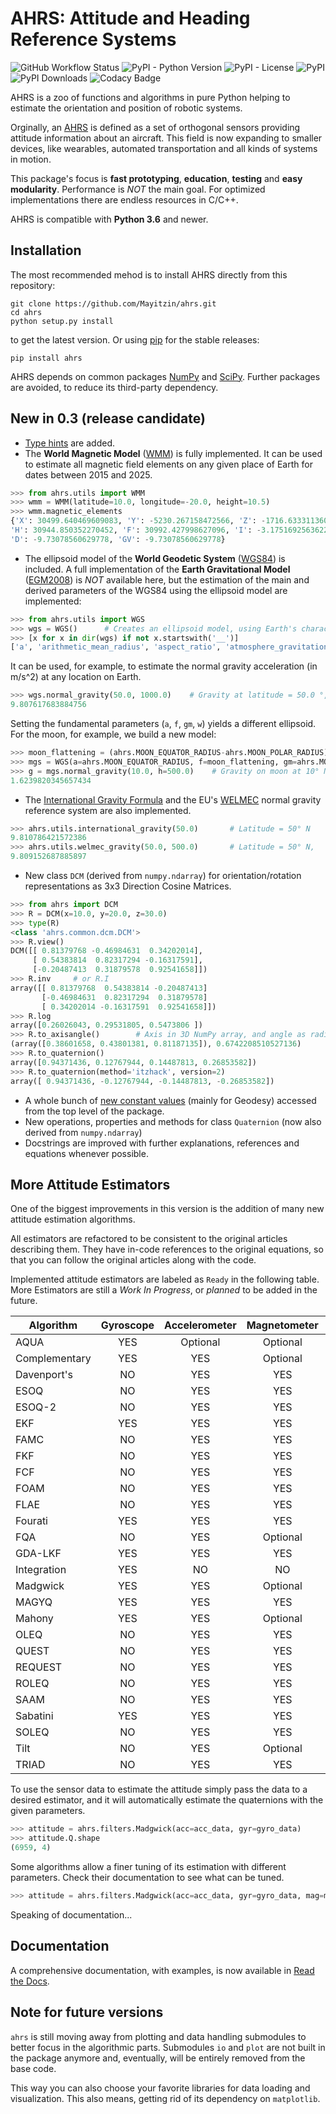 # AHRS: Attitude and Heading Reference Systems

![GitHub Workflow Status](https://img.shields.io/github/workflow/status/Mayitzin/ahrs/Build%20Python%20Package)
![PyPI - Python Version](https://img.shields.io/pypi/pyversions/ahrs)
![PyPI - License](https://img.shields.io/pypi/l/ahrs)
![PyPI](https://img.shields.io/pypi/v/ahrs)
![PyPI Downloads](https://pepy.tech/badge/ahrs)
![Codacy Badge](https://api.codacy.com/project/badge/Grade/bc366c601ed44e12b233218dd37cd32c)

AHRS is a zoo of functions and algorithms in pure Python helping to estimate the orientation and position of robotic systems.

Orginally, an [AHRS](https://en.wikipedia.org/wiki/Attitude_and_heading_reference_system) is defined as a set of orthogonal sensors providing attitude information about an aircraft. This field is now expanding to smaller devices, like wearables, automated transportation and all kinds of systems in motion.

This package's focus is **fast prototyping**, **education**, **testing** and **easy modularity**. Performance is _NOT_ the main goal. For optimized implementations there are endless resources in C/C++.

AHRS is compatible with **Python 3.6** and newer.

## Installation

The most recommended mehod is to install AHRS directly from this repository:

```shell
git clone https://github.com/Mayitzin/ahrs.git
cd ahrs
python setup.py install
```

to get the latest version. Or using [pip](https://pip.pypa.io) for the stable releases:

```shell
pip install ahrs
```

AHRS depends on common packages [NumPy](https://numpy.org/) and [SciPy](https://www.scipy.org/). Further packages are avoided, to reduce its third-party dependency.

## New in 0.3 (release candidate)

- [Type hints](https://www.python.org/dev/peps/pep-0484/) are added.
- The **World Magnetic Model** ([WMM](https://www.ngdc.noaa.gov/geomag/WMM/DoDWMM.shtml)) is fully implemented. It can be used to estimate all magnetic field elements on any given place of Earth for dates between 2015 and 2025.

```python
>>> from ahrs.utils import WMM
>>> wmm = WMM(latitude=10.0, longitude=-20.0, height=10.5)
>>> wmm.magnetic_elements
{'X': 30499.640469609083, 'Y': -5230.267158472566, 'Z': -1716.633311360368,
'H': 30944.850352270452, 'F': 30992.427998627096, 'I': -3.1751692563622993,
'D': -9.73078560629778, 'GV': -9.73078560629778}
```

- The ellipsoid model of the **World Geodetic System** ([WGS84](https://earth-info.nga.mil/GandG/update/index.php?dir=wgs84&action=wgs84)) is included. A full implementation of the **Earth Gravitational Model** ([EGM2008](https://earth-info.nga.mil/GandG/wgs84/gravitymod/egm2008/egm08_wgs84.html)) is _NOT_ available here, but the estimation of the main and derived parameters of the WGS84 using the ellipsoid model are implemented:

```python
>>> from ahrs.utils import WGS
>>> wgs = WGS()      # Creates an ellipsoid model, using Earth's characteristics by default
>>> [x for x in dir(wgs) if not x.startswith('__')]
['a', 'arithmetic_mean_radius', 'aspect_ratio', 'atmosphere_gravitational_constant', 'authalic_sphere_radius', 'curvature_polar_radius', 'dynamic_inertial_moment_about_X', 'dynamic_inertial_moment_about_Y', 'dynamic_inertial_moment_about_Z', 'dynamical_form_factor', 'equatorial_normal_gravity', 'equivolumetric_sphere_radius', 'f', 'first_eccentricity_squared', 'geometric_dynamic_ellipticity', 'geometric_inertial_moment', 'geometric_inertial_moment_about_Z', 'gm', 'gravitational_constant_without_atmosphere', 'is_geodetic', 'linear_eccentricity', 'mass', 'mean_normal_gravity', 'normal_gravity', 'normal_gravity_constant', 'normal_gravity_potential', 'polar_normal_gravity', 'second_degree_zonal_harmonic', 'second_eccentricity_squared', 'semi_minor_axis', 'w']
```

It can be used, for example, to estimate the normal gravity acceleration (in m/s^2) at any location on Earth.

```python
>>> wgs.normal_gravity(50.0, 1000.0)    # Gravity at latitude = 50.0 °, 1000 m above surface
9.807617683884756
```

Setting the fundamental parameters (`a`, `f`, `gm`, `w`) yields a different ellipsoid. For the moon, for example, we build a new model:

```python
>>> moon_flattening = (ahrs.MOON_EQUATOR_RADIUS-ahrs.MOON_POLAR_RADIUS)/ahrs.MOON_EQUATOR_RADIUS
>>> mgs = WGS(a=ahrs.MOON_EQUATOR_RADIUS, f=moon_flattening, gm=ahrs.MOON_GM, w=ahrs.MOON_ROTATION)
>>> g = mgs.normal_gravity(10.0, h=500.0)    # Gravity on moon at 10° N and 500 m above surface
1.6239820345657434
```

- The [International Gravity Formula](http://earth.geology.yale.edu/~ajs/1945A/360.pdf) and the EU's [WELMEC](https://www.welmec.org/documents/guides/2/) normal gravity reference system are also implemented.

```python
>>> ahrs.utils.international_gravity(50.0)       # Latitude = 50° N
9.810786421572386
>>> ahrs.utils.welmec_gravity(50.0, 500.0)       # Latitude = 50° N,   height above sea = 500 m
9.809152687885897
```

- New class `DCM` (derived from `numpy.ndarray`) for orientation/rotation representations as 3x3 Direction Cosine Matrices.

```python
>>> from ahrs import DCM
>>> R = DCM(x=10.0, y=20.0, z=30.0)
>>> type(R)
<class 'ahrs.common.dcm.DCM'>
>>> R.view()
DCM([[ 0.81379768 -0.46984631  0.34202014],
     [ 0.54383814  0.82317294 -0.16317591],
     [-0.20487413  0.31879578  0.92541658]])
>>> R.inv     # or R.I
array([[ 0.81379768  0.54383814 -0.20487413]
       [-0.46984631  0.82317294  0.31879578]
       [ 0.34202014 -0.16317591  0.92541658]])
>>> R.log
array([0.26026043, 0.29531805, 0.5473806 ])
>>> R.to_axisangle()        # Axis in 3D NumPy array, and angle as radians
(array([0.38601658, 0.43801381, 0.81187135]), 0.6742208510527136)
>>> R.to_quaternion()
array([0.94371436, 0.12767944, 0.14487813, 0.26853582])
>>> R.to_quaternion(method='itzhack', version=2)
array([ 0.94371436, -0.12767944, -0.14487813, -0.26853582])
```

- A whole bunch of [new constant values](https://ahrs.readthedocs.io/en/latest/constants.html) (mainly for Geodesy) accessed from the top level of the package.
- New operations, properties and methods for class `Quaternion` (now also derived from `numpy.ndarray`)
- Docstrings are improved with further explanations, references and equations whenever possible.

## More Attitude Estimators

One of the biggest improvements in this version is the addition of many new attitude estimation algorithms.

All estimators are refactored to be consistent to the original articles describing them. They have in-code references to the original equations, so that you can follow the original articles along with the code.

Implemented attitude estimators are labeled as ``Ready`` in the following table. More Estimators are still a *Work In Progress*, or *planned* to be added in the future.

| Algorithm      | Gyroscope | Accelerometer | Magnetometer | Status  |
|----------------|:---------:|:-------------:|:------------:|:-------:|
| AQUA           | YES       | Optional      | Optional     | Ready   |
| Complementary  | YES       | YES           | Optional     | Ready   |
| Davenport's    | NO        | YES           | YES          | Ready   |
| ESOQ           | NO        | YES           | YES          | WIP     |
| ESOQ-2         | NO        | YES           | YES          | WIP     |
| EKF            | YES       | YES           | YES          | Ready   |
| FAMC           | NO        | YES           | YES          | Ready   |
| FKF            | NO        | YES           | YES          | WIP     |
| FCF            | NO        | YES           | YES          | Planned |
| FOAM           | NO        | YES           | YES          | Planned |
| FLAE           | NO        | YES           | YES          | Ready   |
| Fourati        | YES       | YES           | YES          | Ready   |
| FQA            | NO        | YES           | Optional     | Ready   |
| GDA-LKF        | YES       | YES           | YES          | Planned |
| Integration    | YES       | NO            | NO           | Ready   |
| Madgwick       | YES       | YES           | Optional     | Ready   |
| MAGYQ          | YES       | YES           | YES          | Planned |
| Mahony         | YES       | YES           | Optional     | Ready   |
| OLEQ           | NO        | YES           | YES          | Ready   |
| QUEST          | NO        | YES           | YES          | Ready   |
| REQUEST        | NO        | YES           | YES          | Planned |
| ROLEQ          | NO        | YES           | YES          | Ready   |
| SAAM           | NO        | YES           | YES          | Ready   |
| Sabatini       | YES       | YES           | YES          | Planned |
| SOLEQ          | NO        | YES           | YES          | Planned |
| Tilt           | NO        | YES           | Optional     | Ready   |
| TRIAD          | NO        | YES           | YES          | Ready   |

To use the sensor data to estimate the attitude simply pass the data to a desired estimator, and it will automatically estimate the quaternions with the given parameters.

```python
>>> attitude = ahrs.filters.Madgwick(acc=acc_data, gyr=gyro_data)
>>> attitude.Q.shape
(6959, 4)
```

Some algorithms allow a finer tuning of its estimation with different parameters. Check their documentation to see what can be tuned.

```python
>>> attitude = ahrs.filters.Madgwick(acc=acc_data, gyr=gyro_data, mag=mag_data, gain=0.1, frequency=100.0)
```

Speaking of documentation...

## Documentation

A comprehensive documentation, with examples, is now available in
[Read the Docs](https://ahrs.readthedocs.io).

## Note for future versions

`ahrs` is still moving away from plotting and data handling submodules to better focus in the algorithmic parts. Submodules `io` and `plot` are not built in the package anymore and, eventually, will be entirely removed from the base code.

This way you can also choose your favorite libraries for data loading and visualization. This also means, getting rid of its dependency on `matplotlib`.
